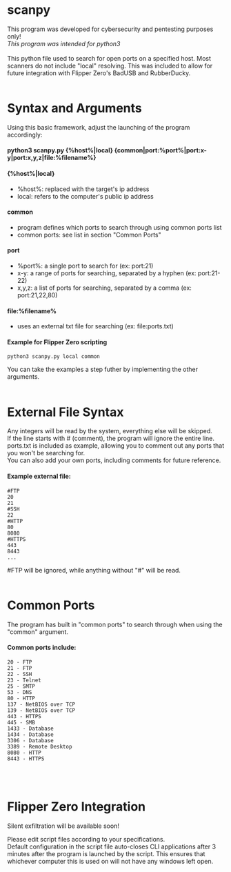 # scanpy

This program was developed for cybersecurity and pentesting purposes only!
<br>*This program was intended for python3*
<br><br>
This python file used to search for open ports on a specified host.
Most scanners do not include "local" resolving.
This was included to allow for future integration with Flipper Zero's BadUSB and RubberDucky.
<br><br>

# Syntax and Arguments
Using this basic framework, adjust the launching of the program accordingly:
#### python3 scanpy.py {%host%|local} {common|port:%port%|port:x-y|port:x,y,z|file:%filename%}

#### {%host%|local}
  - %host%: replaced with the target's ip address
  - local: refers to the computer's public ip address
#### common
  - program defines which ports to search through using common ports list
  - common ports: see list in section "Common Ports"
#### port
  - %port%: a single port to search for (ex: port:21)
  - x-y: a range of ports for searching, separated by a hyphen (ex: port:21-22)
  - x,y,z: a list of ports for searching, separated by a comma (ex: port:21,22,80)
#### file:%filename%
  - uses an external txt file for searching (ex: file:ports.txt)<br>

#### Example for Flipper Zero scripting
    python3 scanpy.py local common
You can take the examples a step futher by implementing the other arguments.
<br><br>

# External File Syntax
Any integers will be read by the system, everything else will be skipped.<br>
If the line starts with # (comment), the program will ignore the entire line.<br>
ports.txt is included as example, allowing you to comment out any ports that you won't be searching for.<br>
You can also add your own ports, including comments for future reference.<br>
#### Example external file:
    #FTP
    20
    21
    #SSH
    22
    #HTTP
    80
    8080
    #HTTPS
    443
    8443
    ...
#FTP will be ignored, while anything without "#" will be read.
<br><br>

# Common Ports
The program has built in "common ports" to search through when using the "common" argument.<br>
#### Common ports include:<br>
    20 - FTP
    21 - FTP
    22 - SSH
    23 - Telnet
    25 - SMTP
    53 - DNS
    80 - HTTP
    137 - NetBIOS over TCP
    139 - NetBIOS over TCP
    443 - HTTPS
    445 - SMB
    1433 - Database
    1434 - Database
    3306 - Database
    3389 - Remote Desktop
    8080 - HTTP
    8443 - HTTPS
<br><br>

# Flipper Zero Integration
Silent exfiltration will be available soon!

Please edit script files according to your specifications.<br>
Default configuration in the script file auto-closes CLI applications after 3 minutes after the program is launched by the script.
This ensures that whichever computer this is used on will not have any windows left open. <br>
